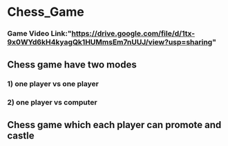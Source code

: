 # Chess_Game
###  Game Video Link:"https://drive.google.com/file/d/1tx-9x0WYd6kH4kyagQk1HUMmsEm7nUUJ/view?usp=sharing"
## Chess game have two modes 
### 1) one player vs one player
### 2) one player vs computer
## Chess game which each player can promote and castle
